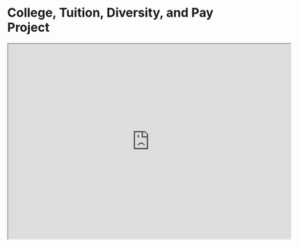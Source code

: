 # College, Tuition, Diversity, and Pay Project


<iframe src="https://public.tableau.com/views/CollegesintheUS/HigherRankSchools?:language=en-US&:display_count=n&:origin=viz_share_link" width = '650' height = '450'></iframe>
